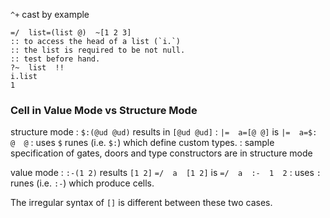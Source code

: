 `^+` cast by example

```hoon
=/  list=(list @)  ~[1 2 3]
:: to access the head of a list (`i.`)
:: the list is required to be not null.
:: test before hand.
?~  list  !!
i.list
1
```

### Cell in Value Mode vs Structure Mode

structure mode
: `$:(@ud @ud)` results in `[@ud @ud]`
: `|=  a=[@ @]` is `|=  a=$:  @  @`
: uses `$` runes (i.e. `$:`) which define custom types.
: sample specification of gates, doors and type constructors are in structure mode

value mode
: `:-(1 2)` results `[1 2]`
`=/  a  [1 2]` is `=/  a  :-  1  2`
: uses `:` runes (i.e. `:-`) which produce cells.

The irregular syntax of `[]` is different between these two cases.
